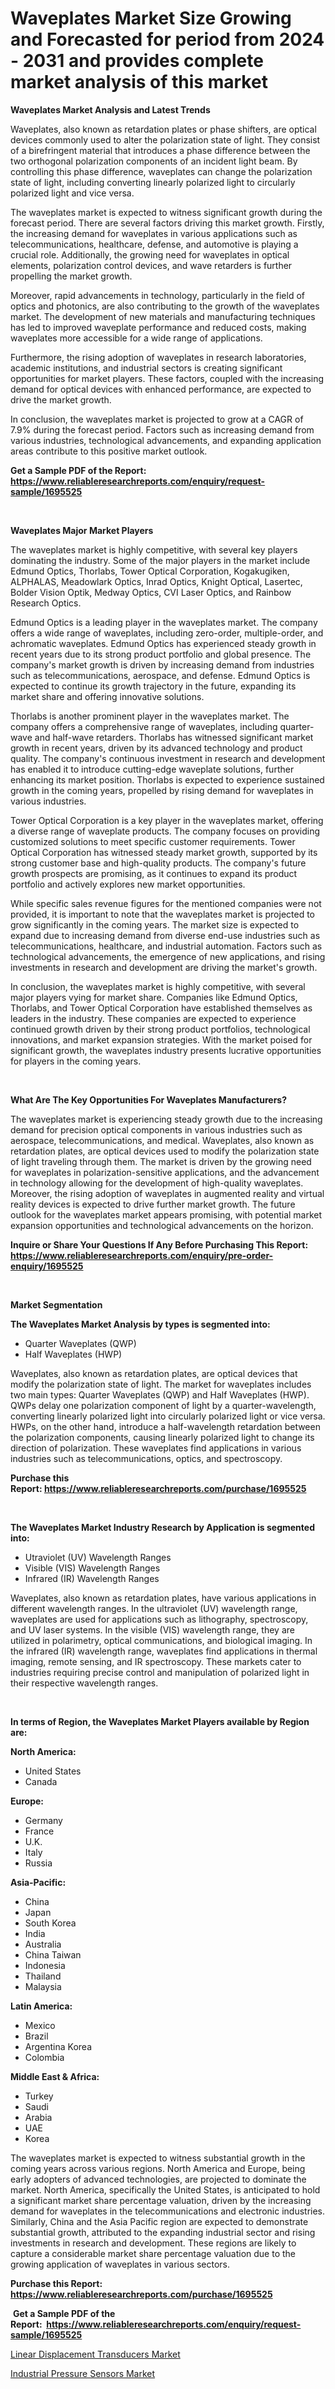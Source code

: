 <p><h1>Waveplates Market Size Growing and Forecasted for period from 2024 - 2031 and provides complete market analysis of this market</h1></p><p><strong>Waveplates Market Analysis and Latest Trends</strong></p>
<p><p>Waveplates, also known as retardation plates or phase shifters, are optical devices commonly used to alter the polarization state of light. They consist of a birefringent material that introduces a phase difference between the two orthogonal polarization components of an incident light beam. By controlling this phase difference, waveplates can change the polarization state of light, including converting linearly polarized light to circularly polarized light and vice versa.</p><p>The waveplates market is expected to witness significant growth during the forecast period. There are several factors driving this market growth. Firstly, the increasing demand for waveplates in various applications such as telecommunications, healthcare, defense, and automotive is playing a crucial role. Additionally, the growing need for waveplates in optical elements, polarization control devices, and wave retarders is further propelling the market growth.</p><p>Moreover, rapid advancements in technology, particularly in the field of optics and photonics, are also contributing to the growth of the waveplates market. The development of new materials and manufacturing techniques has led to improved waveplate performance and reduced costs, making waveplates more accessible for a wide range of applications.</p><p>Furthermore, the rising adoption of waveplates in research laboratories, academic institutions, and industrial sectors is creating significant opportunities for market players. These factors, coupled with the increasing demand for optical devices with enhanced performance, are expected to drive the market growth.</p><p>In conclusion, the waveplates market is projected to grow at a CAGR of 7.9% during the forecast period. Factors such as increasing demand from various industries, technological advancements, and expanding application areas contribute to this positive market outlook.</p></p>
<p><strong>Get a Sample PDF of the Report:&nbsp; <a href="https://www.reliableresearchreports.com/enquiry/request-sample/1695525">https://www.reliableresearchreports.com/enquiry/request-sample/1695525</a></strong></p>
<p>&nbsp;</p>
<p><strong>Waveplates Major Market Players</strong></p>
<p><p>The waveplates market is highly competitive, with several key players dominating the industry. Some of the major players in the market include Edmund Optics, Thorlabs, Tower Optical Corporation, Kogakugiken, ALPHALAS, Meadowlark Optics, Inrad Optics, Knight Optical, Lasertec, Bolder Vision Optik, Medway Optics, CVI Laser Optics, and Rainbow Research Optics.</p><p>Edmund Optics is a leading player in the waveplates market. The company offers a wide range of waveplates, including zero-order, multiple-order, and achromatic waveplates. Edmund Optics has experienced steady growth in recent years due to its strong product portfolio and global presence. The company's market growth is driven by increasing demand from industries such as telecommunications, aerospace, and defense. Edmund Optics is expected to continue its growth trajectory in the future, expanding its market share and offering innovative solutions.</p><p>Thorlabs is another prominent player in the waveplates market. The company offers a comprehensive range of waveplates, including quarter-wave and half-wave retarders. Thorlabs has witnessed significant market growth in recent years, driven by its advanced technology and product quality. The company's continuous investment in research and development has enabled it to introduce cutting-edge waveplate solutions, further enhancing its market position. Thorlabs is expected to experience sustained growth in the coming years, propelled by rising demand for waveplates in various industries.</p><p>Tower Optical Corporation is a key player in the waveplates market, offering a diverse range of waveplate products. The company focuses on providing customized solutions to meet specific customer requirements. Tower Optical Corporation has witnessed steady market growth, supported by its strong customer base and high-quality products. The company's future growth prospects are promising, as it continues to expand its product portfolio and actively explores new market opportunities.</p><p>While specific sales revenue figures for the mentioned companies were not provided, it is important to note that the waveplates market is projected to grow significantly in the coming years. The market size is expected to expand due to increasing demand from diverse end-use industries such as telecommunications, healthcare, and industrial automation. Factors such as technological advancements, the emergence of new applications, and rising investments in research and development are driving the market's growth. </p><p>In conclusion, the waveplates market is highly competitive, with several major players vying for market share. Companies like Edmund Optics, Thorlabs, and Tower Optical Corporation have established themselves as leaders in the industry. These companies are expected to experience continued growth driven by their strong product portfolios, technological innovations, and market expansion strategies. With the market poised for significant growth, the waveplates industry presents lucrative opportunities for players in the coming years.</p></p>
<p>&nbsp;</p>
<p><strong>What Are The Key Opportunities For Waveplates Manufacturers?</strong></p>
<p><p>The waveplates market is experiencing steady growth due to the increasing demand for precision optical components in various industries such as aerospace, telecommunications, and medical. Waveplates, also known as retardation plates, are optical devices used to modify the polarization state of light traveling through them. The market is driven by the growing need for waveplates in polarization-sensitive applications, and the advancement in technology allowing for the development of high-quality waveplates. Moreover, the rising adoption of waveplates in augmented reality and virtual reality devices is expected to drive further market growth. The future outlook for the waveplates market appears promising, with potential market expansion opportunities and technological advancements on the horizon.</p></p>
<p><strong>Inquire or Share Your Questions If Any Before Purchasing This Report: <a href="https://www.reliableresearchreports.com/enquiry/pre-order-enquiry/1695525">https://www.reliableresearchreports.com/enquiry/pre-order-enquiry/1695525</a></strong></p>
<p>&nbsp;</p>
<p><strong>Market Segmentation</strong></p>
<p><strong>The Waveplates Market Analysis by types is segmented into:</strong></p>
<p><ul><li>Quarter Waveplates (QWP)</li><li>Half Waveplates (HWP)</li></ul></p>
<p><p>Waveplates, also known as retardation plates, are optical devices that modify the polarization state of light. The market for waveplates includes two main types: Quarter Waveplates (QWP) and Half Waveplates (HWP). QWPs delay one polarization component of light by a quarter-wavelength, converting linearly polarized light into circularly polarized light or vice versa. HWPs, on the other hand, introduce a half-wavelength retardation between the polarization components, causing linearly polarized light to change its direction of polarization. These waveplates find applications in various industries such as telecommunications, optics, and spectroscopy.</p></p>
<p><strong>Purchase this Report:&nbsp;<a href="https://www.reliableresearchreports.com/purchase/1695525">https://www.reliableresearchreports.com/purchase/1695525</a></strong></p>
<p>&nbsp;</p>
<p><strong>The Waveplates Market Industry Research by Application is segmented into:</strong></p>
<p><ul><li>Utraviolet (UV) Wavelength Ranges</li><li>Visible (VIS) Wavelength Ranges</li><li>Infrared (IR) Wavelength Ranges</li></ul></p>
<p><p>Waveplates, also known as retardation plates, have various applications in different wavelength ranges. In the ultraviolet (UV) wavelength range, waveplates are used for applications such as lithography, spectroscopy, and UV laser systems. In the visible (VIS) wavelength range, they are utilized in polarimetry, optical communications, and biological imaging. In the infrared (IR) wavelength range, waveplates find applications in thermal imaging, remote sensing, and IR spectroscopy. These markets cater to industries requiring precise control and manipulation of polarized light in their respective wavelength ranges.</p></p>
<p>&nbsp;</p>
<p><strong>In terms of Region, the Waveplates Market Players available by Region are:</strong></p>
<p>
    <p> <strong> North America: </strong>
        <ul>
            <li>United States</li>
            <li>Canada</li>
        </ul>
        </p> 
    <p> <strong> Europe: </strong>
        <ul>
            <li>Germany</li>
            <li>France</li>
            <li>U.K.</li>
            <li>Italy</li>
            <li>Russia</li>
        </ul>
        </p> 
    <p> <strong> Asia-Pacific: </strong>
        <ul>
            <li>China</li>
            <li>Japan</li>
            <li>South Korea</li>
            <li>India</li>
            <li>Australia</li>
            <li>China Taiwan</li>
            <li>Indonesia</li>
            <li>Thailand</li>
            <li>Malaysia</li>
        </ul>
        </p> 
    <p> <strong> Latin America: </strong>
        <ul>
            <li>Mexico</li>
            <li>Brazil</li>
            <li>Argentina Korea</li>
            <li>Colombia</li>
        </ul>
        </p> 
    <p> <strong> Middle East & Africa: </strong>
        <ul>
            <li>Turkey</li>
            <li>Saudi</li>
            <li>Arabia</li>
            <li>UAE</li>
            <li>Korea</li>
        </ul>
    </p>
    </p>
<p><p>The waveplates market is expected to witness substantial growth in the coming years across various regions. North America and Europe, being early adopters of advanced technologies, are projected to dominate the market. North America, specifically the United States, is anticipated to hold a significant market share percentage valuation, driven by the increasing demand for waveplates in the telecommunications and electronic industries. Similarly, China and the Asia Pacific region are expected to demonstrate substantial growth, attributed to the expanding industrial sector and rising investments in research and development. These regions are likely to capture a considerable market share percentage valuation due to the growing application of waveplates in various sectors.</p></p>
<p><strong>Purchase this Report: <a href="https://www.reliableresearchreports.com/purchase/1695525">https://www.reliableresearchreports.com/purchase/1695525</a></strong></p>
<p>&nbsp;<strong>Get a Sample PDF of the Report:&nbsp;&nbsp;<a href="https://www.reliableresearchreports.com/enquiry/request-sample/1695525">https://www.reliableresearchreports.com/enquiry/request-sample/1695525</a></strong></p>
<p><strong></strong></p>
<p><p><a href="https://github.com/Triciasol/Market-Research-Report-List-1/blob/main/linear-displacement-transducers-market.md">Linear Displacement Transducers Market</a></p><p><a href="https://github.com/chartsaturn/Market-Research-Report-List-1/blob/main/industrial-pressure-sensors-market.md">Industrial Pressure Sensors Market</a></p></p>